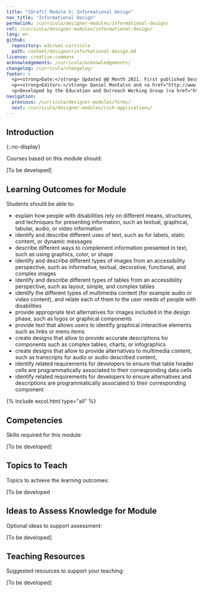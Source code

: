```yaml
---
title: "[Draft] Module 5: Informational Design"
nav_title: "Informational Design"
permalink: /curricula/designer-modules/informational-design/
ref: /curricula/designer-modules/informational-design/
lang: en
github:
  repository: w3c/wai-curricula
  path: content/designer/informational-design.md
license: creative-commons
acknowledgements: /curricula/acknowledgements/
changelog: /curricula/changelog/
footer: >
  <p><strong>Date:</strong> Updated @@ Month 2021. First published December 2019. CHANGELOG</p>
  <p><strong>Editors:</strong> Daniel Montalvo and <a href="http://www.w3.org/People/shadi/">Shadi Abou-Zahra</a>. Contributors: <a href="https://www.w3.org/WAI/EO/EOWG-members">EOWG Participants</a>. ACKNOWLEDGEMENTS lists contributors and credits.</p>
  <p>Developed by the Education and Outreach Working Group (<a href="http://www.w3.org/WAI/EO/">EOWG</a>). Developed with support from the <a href="https://www.w3.org/WAI/about/projects/wai-guide/">WAI-Guide Project</a> funded by the European Commission (EC) under the Horizon 2020 program (Grant Agreement 822245).</p>
navigation:
  previous: /curricula/designer-modules/forms/
  next: /curricula/designer-modules/rich-applications/
---
```


## Introduction
{:.no-display}

Courses based on this module should:

[To be developed]

## Learning Outcomes for Module

Students should be able to:

* explain how people with disabilities rely on different means, structures, and techniques for presenting information, such as textual, graphical, tabular, audio, or video information
* identify and describe different uses of text, such as for labels, static content, or dynamic messages
* describe different ways to complement information presented in text, such as using graphics, color, or shape
* identify and describe different types of images from an accessibility perspective, such as informative, textual, decorative, functional, and complex images
* identify and describe different types of tables from an accessibility perspective, such as layout, simple, and complex tables
* identify the different types of multimedia content (for example audio or video content), and relate each of them to the user needs of people with disabilities
* provide appropriate text alternatives for images included in the design phase, such as logos or graphical components
* provide text that allows users to identify graphical interactive elements such as links or menu items
* create designs that allow to provide accurate descriptions for components such as complex tables, charts, or infographics
* create designs that allow to provide alternatives to multimedia content, such as transcripts for audio or audio described content,
* identify related requirements for developers to ensure that table header cells are programmatically associated to their corresponding data cells
* identify related requirements for developers to ensure alternatives and descriptions are programmatically associated to their corresponding component

{% include excol.html type="all" %}

## Competencies

Skills required for this module:

[To be developed]

## Topics to Teach

Topics to achieve the learning outcomes:

[To be developed

## Ideas to Assess Knowledge for Module

Optional ideas to support assessment:

[To be developed]

## Teaching Resources

Suggested resources to support your teaching:

[To be developed]

